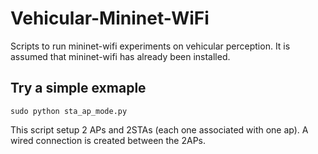 # Vehicular-Mininet-WiFi
Scripts to run mininet-wifi experiments on vehicular perception.
It is assumed that mininet-wifi has already been installed.

## Try a simple exmaple
```
sudo python sta_ap_mode.py
```

This script setup 2 APs and 2STAs (each one associated with one ap). A wired connection is created between the 2APs.

